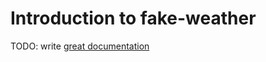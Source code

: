 # Introduction to fake-weather

TODO: write [great documentation](http://jacobian.org/writing/what-to-write/)
